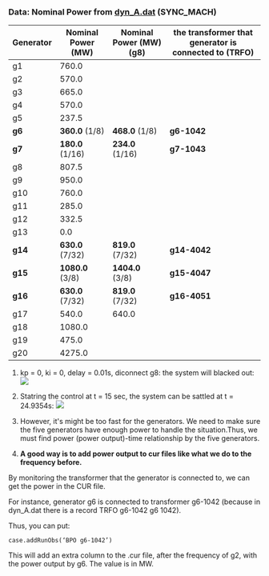 ### Data: Nominal Power from [dyn_A.dat](https://github.com/realgjl/sfcNordic/blob/master/examples/dyn_A.dat) (SYNC_MACH)
| Generator | Nominal Power (MW)| Nominal Power (MW) (g8)| the transformer that generator is connected to (TRFO) |
|-----------|-------------------|------------------------|-------------------------------------------------------|
| g1        | 760.0             |                        |                                                       |
| g2        | 570.0             |                        |                                                       |
| g3        | 665.0             |                        |                                                       |
| g4        | 570.0             |                        |                                                       |
| g5        | 237.5             |                        |                                                       |
| **g6**    | **360.0** (1/8)   | **468.0**  (1/8)       | **g6-1042**                                           |
| **g7**    | **180.0** (1/16)  | **234.0**  (1/16)      | **g7-1043**                                           |
| g8        | 807.5             |                        |                                                       |
| g9        | 950.0             |                        |                                                       |
| g10       | 760.0             |                        |                                                       |
| g11       | 285.0             |                        |                                                       |
| g12       | 332.5             |                        |                                                       |
| g13       | 0.0               |                        |                                                       |
| **g14**   | **630.0** (7/32)  | **819.0**  (7/32)      | **g14-4042**                                          |
| **g15**   | **1080.0** (3/8)  | **1404.0**  (3/8)      | **g15-4047**                                          |
| **g16**   | **630.0** (7/32)  | **819.0**  (7/32)      | **g16-4051**                                          |
| g17       | 540.0             | 640.0                  |                                                       |
| g18       | 1080.0            |                        |                                                       |
| g19       | 475.0             |                        |                                                       |
| g20       | 4275.0            |                        |                                                       |

1. kp = 0, ki = 0, delay = 0.01s, diconnect g8: the system will blacked out:
![](https://i.loli.net/2019/04/19/5cb9e45407eab.png)

2. Statring the control at t = 15 sec, the system can be sattled at t = 24.9354s:
![](https://i.loli.net/2019/04/19/5cb9e5773523b.png)

3. However, it's might be too fast for the generators. We need to make sure the five generators have enough power to handle the situation.Thus, we must find power (power output)-time relationship by the five generators.

4. **A good way is to add power output to cur files like what we do to the frequency before.**

By monitoring the transformer that the generator is connected to, we can get the power in the CUR file.

For instance, generator g6 is connected to transformer g6-1042  (because in dyn_A.dat there is a record TRFO g6-1042 g6 1042).

Thus, you can put:
```shell
case.addRunObs(‘BPO g6-1042’)
```
This will add an extra column to the .cur file, after the frequency of g2, with the power output by g6. The value is in MW.
